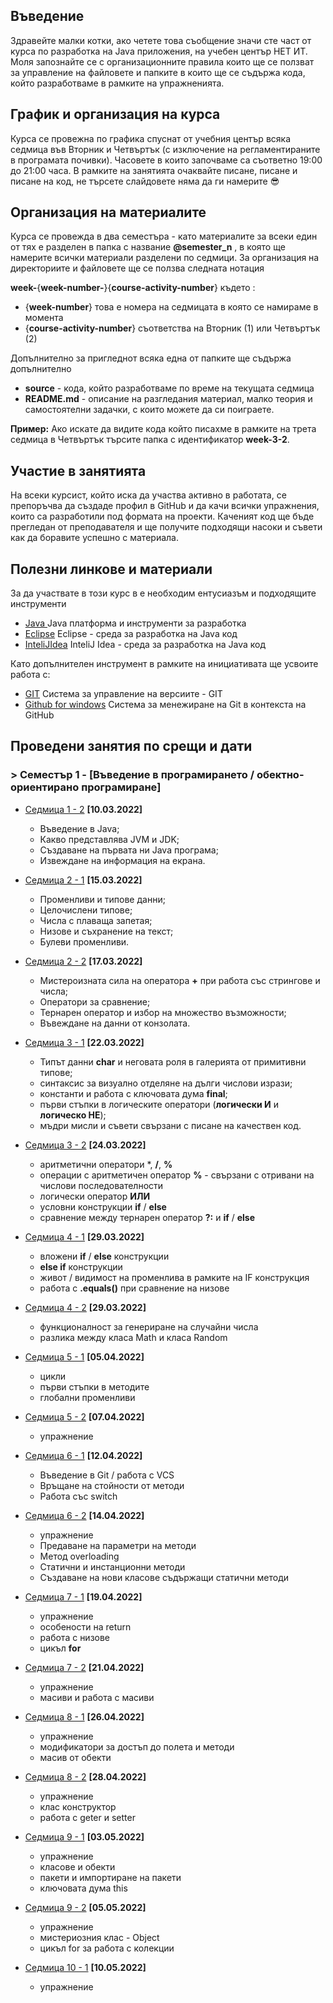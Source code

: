 ## Въведение
Здравейте малки котки, ако четете това съобщение значи сте част от курса по разработка на Java приложения, на учебен център НЕТ ИТ. Моля запознайте се с организационните правила които ще се ползват за управление на файловете и папките в които ще се съдържа кода, който разработваме в рамките на упражненията. 
## График и организация на курса
Курса се провежна по графика спуснат от учебния център всяка седмица във Вторник и Четвъртък (с изключение на регламентираните в програмата почивки). Часовете в които започваме са съответно 19:00 до 21:00 часа. В рамките на занятията очаквайте писане, писане и писане на код, не търсете слайдовете няма да ги намерите 😎
## Организация на материалите
Курса се провежда в два семестъра - като материалите за всеки един от тях е разделен в папка с название **@semester_n** , в която ще намерите всички материали разделени по седмици. За организация на директориите и файловете ще се ползва следната нотация

**week-**{**week-number-**}{**course-activity-number**} където :
- {**week-number**} това е номера на седмицата в която се намираме в момента
- {**course-activity-number**} съответства на Вторник (1) или Четвъртък (2)

Допълнително за пригледнот всяка една от папките ще съдържа допълнително 
- **source**    - кода, който разработваме по време на текущата седмица
- **README.md** - описание на разгледания материал, малко теория и самостоятелни задачки, с които можете да си поиграете.

**Пример:** 
Ако искате да видите кода който писахме в рамките на трета седмица в Четвъртък търсите папка с идентификатор **week-3-2**. 

## Участие в занятията
На всеки курсист, който иска да участва активно в работата, се препоръчва да създаде профил в GitHub и да качи всички упражнения, които са разработили под формата на проекти. Каченият код ще бъде прегледан от преподавателя и ще получите подходящи насоки и съвети как да боравите успешно с материала.

## Полезни линкове и материали
За да участвате в този курс в е необходим ентусиазъм и подходящите инструменти 
- [Java ](https://www.oracle.com/java/technologies/javase-downloads.html)  Java платформа и инструменти за разработка
- [Eclipse](https://www.eclipse.org/) Eclipse - среда за разработка на Java код
- [InteliJIdea](https://www.jetbrains.com/idea/download/#section=windows)  InteliJ Idea - среда за разработка на Java код

Като допълнителен инструмент в рамките на инициативата ще усвоите работа с:
- [GIT](https://git-scm.com/download/win)  Система за управление на версиите - GIT
- [Github for windows](https://desktop.github.com/) Система за менежиране на Git в контекста на GitHub

<!-- ## Контакти и информация 
Ако имате допълнителни въпроси, 
- Discord чат **https://discord.gg/mVRuxJAEnu** -->

## Проведени занятия по срещи и дати

### > Семестър 1 - [Въведение в програмирането / обектно-ориентирано програмиране]

- [Седмица 1 - 2](2022-2023/%40semester_1/week-01-2/README.md) **[10.03.2022]**
  - Въведение в Java;
  - Какво представлява JVM и JDK;
  - Създаване на първата ни Java програма;
  - Извеждане на информация на екрана.

- [Седмица 2 - 1](2022-2023/%40semester_1/week-02-1/README.md) **[15.03.2022]**
  - Променливи и типове данни;
  - Целочислени типове;
  - Числа с плаваща запетая;
  - Низове и съхранение на текст;
  - Булеви променливи.

- [Седмица 2 - 2](2022-2023/%40semester_1/week-02-2/README.md)  **[17.03.2022]**
  - Мистероизната сила на оператора **+** при работа със стрингове и числа;
  - Оператори за сравнение;
  - Тернарен оператор и избор на множество възможности;
  - Въвеждане на данни от конзолата.

- [Седмица 3 - 1](2022-2023/%40semester_1/week-03-1/README.md) **[22.03.2022]**
  - Типът данни **char** и неговата роля в галерията от примитивни типове;
  - синтаксис за визуално отделяне на дълги числови изрази;
  - константи и работа с ключовата дума **final**;
  - първи стъпки в логическите оператори (**логически И** и **логическо НЕ**);
  - мъдри мисли и съвети свързани с писане на качествен код.

- [Седмица 3 - 2](2022-2023/%40semester_1/week-03-2/README.md)  **[24.03.2022]**
  - аритметични оператори *, **/**, **%**
  - операции с аритметичен оператор **%** - свързани с отривани на числови последователности
  - логически оператор **ИЛИ**
  - условни конструкции **if** / **else**
  - сравнение между тернарен оператор **?:** и **if** / **else**

- [Седмица 4 - 1](2022-2023/%40semester_1/week-04-1/README.md)  **[29.03.2022]**
  - вложени **if** / **else** конструкции
  - **else if** конструкции
  - живот / видимост на променлива в рамките на IF конструкция
  - работа с **.equals()** при сравнение на низове

- [Седмица 4 - 2](2022-2023/%40semester_1/week-04-2/README.md)  **[29.03.2022]**
  - функционалност за генериране на случайни числа
  - разлика между класа Math и класа Random

- [Седмица 5 - 1](2022-2023/%40semester_1/week-05-1/README.md)  **[05.04.2022]**
  - цикли
  - първи стъпки в методите
  - глобални променливи

- [Седмица 5 - 2](2022-2023/%40semester_1/week-05-2/README.md)  **[07.04.2022]**
  - упражнение

- [Седмица 6 - 1](2022-2023/%40semester_1/week-06-1/README.md)  **[12.04.2022]**
  - Въведение в Git / работа с VCS
  - Връщане на стойности от методи
  - Работа със switch

- [Седмица 6 - 2](2022-2023/%40semester_1/week-06-2/README.md)  **[14.04.2022]**
  - упражнение
  - Предаване на параметри на методи
  - Метод overloading
  - Статични и инстанционни методи 
  - Създаване на нови класове съдържащи статични методи

- [Седмица 7 - 1](2022-2023/%40semester_1/week-07-1/README.md)  **[19.04.2022]**
  - упражнение
  - особености на return 
  - работа с низове
  - цикъл **for**

- [Седмица 7 - 2](2022-2023/%40semester_1/week-07-2/README.md)  **[21.04.2022]**
  - упражнение
  - масиви и работа с масиви

- [Седмица 8 - 1](2022-2023/%40semester_1/week-08-1/README.md)  **[26.04.2022]**
  - упражнение
  - модификатори за достъп до полета и методи
  - масив от обекти

- [Седмица 8 - 2](2022-2023/%40semester_1/week-08-2/README.md)  **[28.04.2022]**
  - упражнение
  - клас конструктор
  - работа с geter и setter

- [Седмица 9 - 1](2022-2023/%40semester_1/week-09-1/README.md)  **[03.05.2022]**
  - упражнение
  - класове и обекти
  - пакети и импортиране на пакети
  - ключовата дума this

- [Седмица 9 - 2](2022-2023/%40semester_1/week-09-2/README.md)  **[05.05.2022]**
  - упражнение
  - мистериозния клас - Object
  - цикъл for за работа с колекции

- [Седмица 10 - 1](2022-2023/%40semester_1/week-10-1/README.md)  **[10.05.2022]**
  - упражнение

<!-- 

- [Седмица 10 - 1](2022-2023/%40semester_1/week-10-1/README.md)  **[10.05.2022]**
  - упражнение
  - клас конструктор
  - работа с geter и setter

- [Седмица 10 - 2](2022-2023/%40semester_1/week-10-2/README.md)  **[12.05.2022]**
  - упражнение
  - клас конструктор
  - работа с geter и setter 

- [Седмица 11 - 1](2022-2023/%40semester_1/week-11-1/README.md)  **[17.05.2022]**
  - упражнение
  - клас конструктор
  - работа с geter и setter

- [Седмица 11 - 2](2022-2023/%40semester_1/week-11-2/README.md)  **[19.05.2022]**
  - упражнение
  - клас конструктор
  - работа с geter и setter 

- [Седмица 12 - 1](2022-2023/%40semester_1/week-13-1/README.md)  **[31.05.2022]**
  - упражнение
  - клас конструктор
  - работа с geter и setter 

- [Седмица 12 - 2](2022-2023/%40semester_1/week-13-2/README.md)  **[02.06.2022]**
  - упражнение
  - клас конструктор
  - работа с geter и setter 

- [Седмица 13 - 1](2022-2023/%40semester_1/week-14-1/README.md)  **[07.06.2022]**
  - упражнение
  - клас конструктор
  - работа с geter и setter 

- [Седмица 13 - 2](2022-2023/%40semester_1/week-14-2/README.md)  **[09.06.2022]**
  - упражнение
  - клас конструктор
  - работа с geter и setter 

- [Седмица 14 - 1](2022-2023/%40semester_1/week-15-1/README.md)  **[14.06.2022]**
  - упражнение
  - клас конструктор
  - работа с geter и setter 

- [Седмица 14 - 2](2022-2023/%40semester_1/week-15-2/README.md)  **[16.06.2022]**
  - упражнение
  - клас конструктор
  - работа с geter и setter 

- [Седмица 15 - 1](2022-2023/%40semester_1/week-16-1/README.md)  **[21.06.2022]**
  - упражнение
  - клас конструктор
  - работа с geter и setter 

- [Седмица 15 - 2](2022-2023/%40semester_1/week-16-2/README.md)  **[23.06.2022]**
  - упражнение
  - клас конструктор
  - работа с geter и setter 

- [Седмица 16 - 1](2022-2023/%40semester_1/week-16-1/README.md)  **[28.06.2022]**
  - упражнение
  - клас конструктор
  - работа с geter и setter 

- [Седмица 16 - 2](2022-2023/%40semester_1/week-16-2/README.md)  **[30.06.2022]**
  - упражнение
  - клас конструктор
  - работа с geter и setter 

- [Седмица 17 - 1](2022-2023/%40semester_1/week-17-1/README.md)  **[05.07.2022]**
  - упражнение
  - клас конструктор
  - работа с geter и setter 

- [Седмица 17 - 2](2022-2023/%40semester_1/week-17-2/README.md)  **[07.07.2022]**
  - упражнение
  - клас конструктор
  - работа с geter и setter 

- [Седмица 18 - 1](2022-2023/%40semester_1/week-18-1/README.md)  **[12.07.2022]**
  - упражнение
  - клас конструктор
  - работа с geter и setter 

- [Седмица 18 - 2](2022-2023/%40semester_1/week-18-2/README.md)  **[14.07.2022]**
  - упражнение
  - клас конструктор
  - работа с geter и setter 

- [Седмица 19 - 1](2022-2023/%40semester_1/week-19-1/README.md)  **[19.07.2022]**
  - упражнение
  - клас конструктор
  - работа с geter и setter 

-->